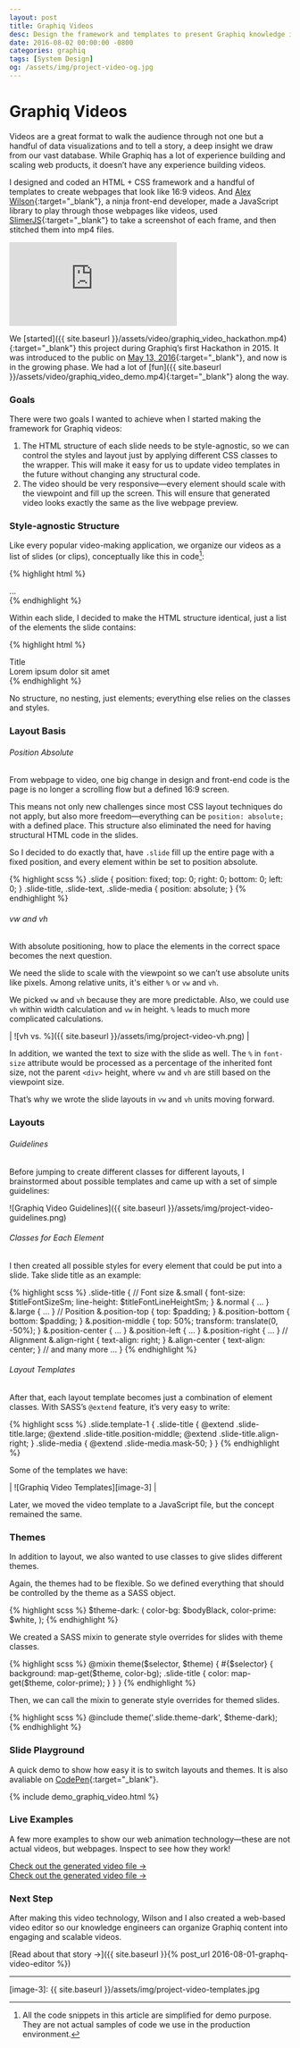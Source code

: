 ```yaml
---
layout: post
title: Graphiq Videos
desc: Design the framework and templates to present Graphiq knowledge in the form of videos and animated webpages.
date: 2016-08-02 00:00:00 -0800
categories: graphiq
tags: [System Design]
og: /assets/img/project-video-og.jpg
---
```


# Graphiq Videos

Videos are a great format to walk the audience through not one but a handful of data visualizations and to tell a story, a deep insight we draw from our vast database. While Graphiq has a lot of experience building and scaling web products, it doesn’t have any experience building videos.

I designed and coded an <span class="small-caps">HTML</span> + <span class="small-caps">CSS</span> framework and a handful of templates to create webpages that look like 16:9 videos. And [Alex Wilson][1]{:target="_blank"}, a ninja front-end developer, made a JavaScript library to play through those webpages like videos, used [SlimerJS][2]{:target="_blank"} to take a screenshot of each frame, and then stitched them into mp4 files.

<div class="p">
	<div class="video-wrap">
		<iframe class="video" src="https://www.youtube.com/embed/oCOSQp9W4ME?rel=0&amp;showinfo=0" frameborder="0" allowfullscreen></iframe>
	</div>
</div>

We [started]({{ site.baseurl }}/assets/video/graphiq_video_hackathon.mp4){:target="_blank"} this project during Graphiq’s first Hackathon in 2015. It was introduced to the public on [May 13, 2016][3]{:target="_blank"}, and now is in the growing phase. We had a lot of [fun]({{ site.baseurl }}/assets/video/graphiq_video_demo.mp4){:target="_blank"} along the way.

### Goals

There were two goals I wanted to achieve when I started making the framework for Graphiq videos:

1. The <span class="small-caps">HTML</span> structure of each slide needs to be style-agnostic, so we can control the styles and layout just by applying different <span class="small-caps">CSS</span> classes to the wrapper. This will make it easy for us to update video templates in the future without changing any structural code.
2. The video should be very responsive—every element should scale with the viewpoint and fill up the screen. This will ensure that generated video looks exactly the same as the live webpage preview.

### Style-agnostic Structure

Like every popular video-making application, we organize our videos as a list of slides (or clips), conceptually like this in code[^1]:

{% highlight html %}
<div class="slides">
	<div class="slide"></div>
	...
</div>
{% endhighlight %}

Within each slide, I decided to make the <span class="small-caps">HTML</span> structure identical, just a list of the elements the slide contains:

{% highlight html %}
<div class="slide">
	<div class="slide-title">Title</div>
	<div class="slide-text">Lorem ipsum dolor sit amet</div>
	<div class="slide-media"></div>
</div>
{% endhighlight %}

No structure, no nesting, just elements; everything else relies on the classes and styles.

### Layout Basis

###### Position Absolute

From webpage to video, one big change in design and front-end code is the page is no longer a scrolling flow but a defined 16:9 screen. 

This means not only new challenges since most <span class="small-caps">CSS</span> layout techniques do not apply, but also more freedom—everything can be `position: absolute;` with a defined place. This structure also eliminated the need for having structural <span class="small-caps">HTML</span> code in the slides. 

So I decided to do exactly that, have `.slide` fill up the entire page with a fixed position, and every element within be set to position absolute.

{% highlight scss %}
.slide {
	position: fixed;
	top: 0;
	right: 0;
	bottom: 0;
	left: 0;
}
.slide-title,
.slide-text,
.slide-media {
	position: absolute;
}
{% endhighlight %}

###### vw and vh

With absolute positioning, how to place the elements in the correct space becomes the next question. 

We need the slide to scale with the viewpoint so we can’t use absolute units like pixels. Among relative units, it's either `%` or `vw` and `vh`. 

We picked `vw` and `vh` because they are more predictable. Also, we could use `vh` within width calculation and `vw` in height. `%` leads to much more complicated calculations.

| ![vh vs. %]({{ site.baseurl }}/assets/img/project-video-vh.png) |

In addition, we wanted the text to size with the slide as well. The `%` in `font-size` attribute would be processed as a percentage of the inherited font size, not the parent `<div>` height, where `vw` and `vh` are still based on the viewpoint size.

That’s why we wrote the slide layouts in `vw` and `vh` units moving forward.

### Layouts

###### Guidelines

Before jumping to create different classes for different layouts, I brainstormed about possible templates and came up with a set of simple guidelines:

![Graphiq Video Guidelines]({{ site.baseurl }}/assets/img/project-video-guidelines.png)

###### Classes for Each Element

I then created all possible styles for every element that could be put into a slide. Take slide title as an example:

{% highlight scss %}
.slide-title {
	// Font size
	&.small {
		font-size: $titleFontSizeSm;
		line-height: $titleFontLineHeightSm;
	}
	&.normal { ... }
	&.large { ... }
	// Position
	&.position-top { top: $padding; }
	&.position-bottom { bottom: $padding; }
	&.position-middle {
		top: 50%;
		transform: translate(0, -50%);
	}
	&.position-center { ... }
	&.position-left { ... }
	&.position-right { ... }
	// Alignment
	&.align-right { text-align: right; }
	&.align-center { text-align: center; }
	// and many more ...
}
{% endhighlight %}

###### Layout Templates

After that, each layout template becomes just a combination of element classes. With <span class="small-caps">SASS</span>’s `@extend` feature, it’s very easy to write:

{% highlight scss %}
.slide.template-1 {
	.slide-title {
		@extend .slide-title.large;
		@extend .slide-title.position-middle;
		@extend .slide-title.align-right;
	}
	.slide-media {
		@extend .slide-media.mask-50;
	}
}
{% endhighlight %}

Some of the templates we have:

| ![Graphiq Video Templates][image-3] |

Later, we moved the video template to a JavaScript file, but the concept remained the same.

### Themes

In addition to layout, we also wanted to use classes to give slides different themes. 

Again, the themes had to be flexible. So we defined everything that should be controlled by the theme as a <span class="small-caps">SASS</span> object.

{% highlight scss %}
$theme-dark: (
	color-bg:    $bodyBlack,
	color-prime: $white,
);
{% endhighlight %}

We created a <span class="small-caps">SASS</span> mixin to generate style overrides for slides with theme classes.

{% highlight scss %}
@mixin theme($selector, $theme) {
	#{$selector} {
		background: map-get($theme, color-bg);
		.slide-title {
			color: map-get($theme, color-prime);
		}
	}
}
{% endhighlight %}

Then, we can call the mixin to generate style overrides for themed slides.

{% highlight scss %}
@include theme('.slide.theme-dark', $theme-dark);
{% endhighlight %}

### Slide Playground

A quick demo to show how easy it is to switch layouts and themes. It is also avaliable on [CodePen](http://codepen.io/moyicat/pen/02cd662e8c8e31db70da53ab0730e76f){:target="_blank"}.

{% include demo_graphiq_video.html %}

### Live Examples

A few more examples to show our web animation technology—these are not actual videos, but webpages. Inspect to see how they work!

<div class="p graphiq-video-wrap">
	<div class="ftb-widget" data-width="800" data-height="200" data-widget-id="fBescCmfEm9"  data-href="http://colleges.startclass.com"></div><script async src="https://s.graphiq.com/rx/widgets.js"></script>
	<div class="caption tc">
		<a href="https://www.graphiq.com/sites/default/files/feather/college_overview-2017-01-16-WYne.mp4" class="no-underline" target="_blank">
			Check out the generated video file &#8594;
		</a>
	</div>
</div>
<div class="p graphiq-video-wrap">
	<div class="ftb-widget" data-width="800" data-height="200" data-widget-id="2q9GBDSwfxH"  data-href="http://www.graphiq.com/vlp/2q9GBDSwfxH"></div>
	<div class="caption tc">
		<a href="https://www.graphiq.com/sites/default/files/feather/apple_watch_data_in_context-2016-09-07-vJhc.mp4" class="no-underline" target="_blank">
			Check out the generated video file &#8594;
		</a>
	</div>
</div>

### Next Step

After making this video technology, Wilson and I also created a web-based video editor so our knowledge engineers can organize Graphiq content into engaging and scalable videos.

[Read about that story &#8594;]({{ site.baseurl }}{% post_url 2016-08-01-graphq-video-editor %})

---- 

[^1]:	All the code snippets in this article are simplified for demo purpose. They are not actual samples of code we use in the production environment.

[1]:	https://twitter.com/alexdeanwilson
[2]:	https://slimerjs.org/
[3]:	https://twitter.com/moyicat/status/730849856072253440


[image-3]:	{{ site.baseurl }}/assets/img/project-video-templates.jpg